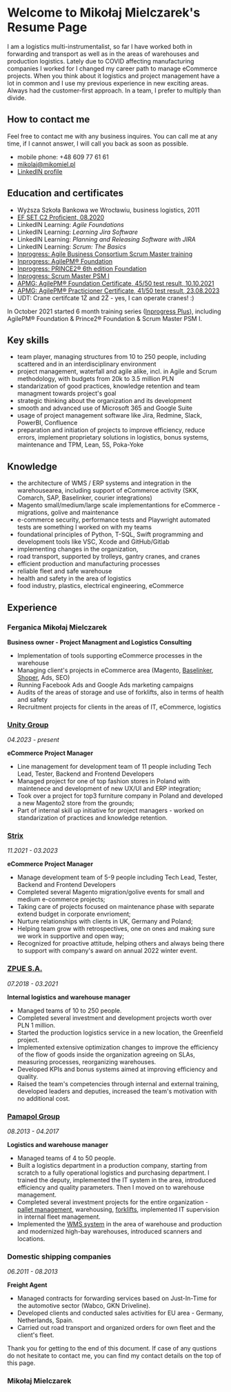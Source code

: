 # Welcome to Mikołaj Mielczarek's Resume Page

I am a logistics multi-instrumentalist, so far I have worked both in forwarding and transport as well as in the areas of warehouses and production logistics. Lately due to COVID affecting manufacturing companies I worked for I changed my career path to manage eCommerce projects. When you think about it logistics and project management have a lot in common and I use my previous experience in new exciting areas. Always had the customer-first approach. In a team, I prefer to multiply than divide.

## How to contact me

Feel free to contact me with any business inquires. You can call me at any time, if I cannot answer, I will call you back as soon as possible.

- mobile phone: +48 609 77 61 61
- [mikolaj@mikomiel.pl](mailto:mikolaj@mikomiel.pl)
- [LinkedIN profile](https://www.linkedin.com/in/mikolajmielczarek/)

## Education and certificates
- Wyższa Szkoła Bankowa we Wrocławiu, business logistics, 2011
- [EF SET C2 Proficient, 08.2020](https://www.efset.org/cert/7wZ5mr)
- LinkedIN Learning: _Agile Foundations_ 
- LinkedIN Learning: _Learning Jira Software_
- LinkedIN Learning: _Planning and Releasing Software with JIRA_ 
- LinkedIN Learning: _Scrum: The Basics_
- [Inprogress: Agile Business Consortium Scrum Master training](https://inprogress.pl/szkolenia/agile-scrum/abcscrum/agile-business-consortium-scrum-master/)
- [Inprogress: AgilePM® Foundation](https://inprogress.pl/szkolenia/zarzadzanie-projektami-programami-i-portfelem/agilepm/agilepm-foundation/)
- [Inprogress: PRINCE2® 6th edition Foundation](https://inprogress.pl/szkolenia/zarzadzanie-projektami-programami-i-portfelem/prince2/prince2-foundation/)
- [Inprogress: Scrum Master PSM I](https://inprogress.pl/szkolenia/agile-scrum/scrum-szkolenia-autorskie/psm-i/)
- [APMG: AgilePM® Foundation Certificate, 45/50 test result, 10.10.2021](https://www.credly.com/badges/d49b460c-ec0f-46b7-88c0-9ec948a89104/print)
- [APMG: AgilePM® Practicioner Certificate, 41/50 test result, 23.08.2023](https://www.credly.com/badges/f46d5ae4-6592-462e-a342-4e443cb7da4b/public_url)
- UDT: Crane certifcate 1Ż and 2Ż - yes, I can operate cranes! :) 

In October 2021 started 6 month training series ([Inprogress Plus](https://inprogress.pl/inprogress-plus-twoja-strefa-rozwoju/)), including AgilePM® Foundation & Prince2® Foundation & Scrum Master PSM I. 

## Key skills
- team player, managing structures from 10 to 250 people, including scattered and in an interdisciplinary environment
- project management, waterfall and agile alike, incl. in Agile and Scrum methodology, with budgets from 20k to 3.5 million PLN
- standarization of good practices, knowledge retention and team managment towards project's goal 
- strategic thinking about the organization and its development
- smooth and advanced use of Microsoft 365 and Google Suite 
- usage of project management software like Jira, Redmine, Slack, PowerBI, Confluence
- preparation and initiation of projects to improve efficiency, reduce errors, implement proprietary solutions in logistics, bonus systems, maintenance and TPM, Lean, 5S, Poka-Yoke


## Knowledge 
- the architecture of WMS / ERP systems and integration in the warehousearea, including support of eCommerce activity (SKK, Comarch, SAP, Baselinker, courier integrations)
- Magento small/medium/large scale implementantions for eCommerce - migrations, golive and maintenance
- e-commerce security, performance tests and Playwright automated tests are something I worked on with my teams
- foundational principles of Python, T-SQL, Swift programming and development tools like VSC, Xcode and GitHub/Gitlab
- implementing changes in the organization,
- road transport, supported by trolleys, gantry cranes, and cranes
- efficient production and manufacturing processes
- reliable fleet and safe warehouse
- health and safety in the area of logistics
- food industry, plastics, electrical engineering, eCommerce

## Experience

### Ferganica Mikołaj Mielczarek
**Business owner - Project Managment and Logistics Consulting**

- Implementation of tools supporting eCommerce processes in the warehouse
- Managing client's projects in eCommerce area (Magento, [Baselinker](http://baselinker.com), [Shoper](http://shoper.pl), Ads, SEO)
- Running Facebook Ads and Google Ads marketing campaigns
- Audits of the areas of storage and use of forklifts, also in terms of health and safety
- Recruitment projects for clients in the areas of IT, eCommerce, logistics

### [Unity Group](https://www.unitygroup.com/)
_04.2023 - present_

**eCommerce Project Manager** 
- Line management for development team of 11 people including Tech Lead, Tester, Backend and Frontend Developers
- Managed project for one of top fashion stores in Poland with maintenece and development of new UX/UI and ERP integration;
- Took over a project for top3 furniture company in Poland and developed a new Magento2 store from the grounds;
- Part of internal skill up initiative for project managers - worked on standarization of practices and knowledge retention. 

### [Strix](https://www.strix.net/)
_11.2021 - 03.2023_

**eCommerce Project Manager** 
- Manage development team of 5-9 people including Tech Lead, Tester, Backend and Frontend Developers
- Completed several Magento migration/golive events for small and medium e-commerce projects;
- Taking care of projects focused on maintenance phase with separate extend budget in corporate envrioment;
- Nurture relationships with clients in UK, Germany and Poland;
- Helping team grow with retrospectives, one on ones and making sure we work in supportive and open way;
- Recognized for proactive attitude, helping others and always being there to support with company's award on annual 2022 winter event.


### [ZPUE S.A.](https://zpue.pl)
_07.2018 - 03.2021_

**Internal logistics and warehouse manager** 
- Managed teams of 10 to 250 people.
- Completed several investment and development projects worth over PLN 1 million.
- Started the production logistics service in a new location, the Greenfield project.
- Implemented extensive optimization changes to improve the efficiency of the flow of goods inside the organization agreeing on SLAs, measuring processes, reorganizing warehouses.
- Developed KPIs and bonus systems aimed at improving efficiency and quality.
- Raised the team's competencies through internal and external training, developed leaders and deputies, increased the team's motivation with no additional cost.

### [Pamapol Group](https://www.grupapamapol.pl)
_08.2013 - 04.2017_

**Logistics and warehouse manager**
- Managed teams of 4 to 50 people.
- Built a logistics department in a production company, starting from scratch to a fully operational logistics and purchasing department. I trained the deputy, implemented the IT system in the area, introduced efficiency and quality parameters. Then I moved on to warehouse management.
- Completed several investment projects for the entire organization - [pallet management](https://www.chep.com/pl/pl/consumer-goods), warehousing, [forklifts](https://toyota-forklifts.pl/wynajem-wozkow/wynajem-wozka/), implemented IT supervision in internal fleet management.
- Implemented the [WMS system](https://www.skk.com.pl) in the area of warehouse and production and modernized high-bay warehouses, introduced scanners and locations.

### Domestic shipping companies
_06.2011 - 08.2013_

**Freight Agent**
- Managed contracts for forwarding services based on Just-In-Time for the automotive sector (Wabco, GKN Driveline).
- Developed clients and conducted sales activities for EU area - Germany, Netherlands, Spain.
- Carried out road transport and organized orders for own fleet and the client's fleet.

Thank you for getting to the end of this document. If case of any qustions do not hesitate to contact me, you can find my contact details on the top of this page.
### Mikołaj Mielczarek

